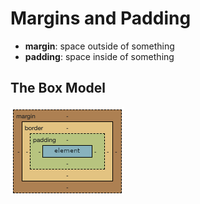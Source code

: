 # Margins and Padding

* **margin**: space outside of something
* **padding**: space inside of something

## The Box Model

![The Box Model](../images/the-box-model.png)
